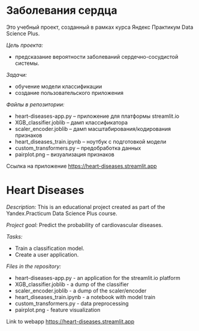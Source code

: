 # Заболевания сердца

Это учебный проект, созданный в рамках курса Яндекс Практикум Data Science Plus.

*Цель проекта:*
- предсказание вероятности заболеваний сердечно-сосудистой системы.

*Задачи:*
- обучение модели классификации
- создание пользовательского приложения

*Файлы в репозитории:*
- heart-diseases-app.py – приложение для платформы streamlit.io
- XGB_classifier.joblib – дамп классификатора
- scaler_encoder.joblib – дамп масштабирования/кодирования признаков
- heart_diseases_train.ipynb – ноутбук с подготовкой модели
- custom_transformers.py – предобработка данных
- pairplot.png – визуализация признаков

Ссылка на приложение https://heart-diseases.streamlit.app


# Heart Diseases

*Description:* This is an educational project created as part of the Yandex.Practicum Data Science Plus course.

*Project goal:* Predict the probability of cardiovascular diseases.

*Tasks:*

- Train a classification model.
- Create a user application.

*Files in the repository:*

- heart-diseases-app.py - an application for the streamlit.io platform
- XGB_classifier.joblib - a dump of the classifier
- scaler_encoder.joblib - a dump of the scaler/encoder
- heart_diseases_train.ipynb - a notebook with model train
- custom_transformers.py - data preprocessing
- pairplot.png - feature visualization

Link to webapp https://heart-diseases.streamlit.app




